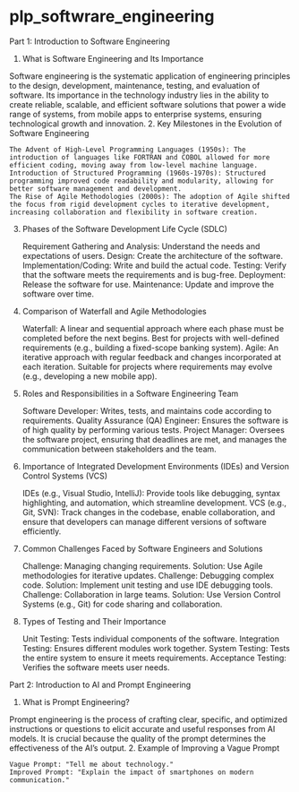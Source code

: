 # plp_softwrare_engineering
Part 1: Introduction to Software Engineering
1. What is Software Engineering and Its Importance

Software engineering is the systematic application of engineering principles to the design, development, maintenance, testing, and evaluation of software. Its importance in the technology industry lies in the ability to create reliable, scalable, and efficient software solutions that power a wide range of systems, from mobile apps to enterprise systems, ensuring technological growth and innovation.
2. Key Milestones in the Evolution of Software Engineering

    The Advent of High-Level Programming Languages (1950s): The introduction of languages like FORTRAN and COBOL allowed for more efficient coding, moving away from low-level machine language.
    Introduction of Structured Programming (1960s-1970s): Structured programming improved code readability and modularity, allowing for better software management and development.
    The Rise of Agile Methodologies (2000s): The adoption of Agile shifted the focus from rigid development cycles to iterative development, increasing collaboration and flexibility in software creation.

3. Phases of the Software Development Life Cycle (SDLC)

    Requirement Gathering and Analysis: Understand the needs and expectations of users.
    Design: Create the architecture of the software.
    Implementation/Coding: Write and build the actual code.
    Testing: Verify that the software meets the requirements and is bug-free.
    Deployment: Release the software for use.
    Maintenance: Update and improve the software over time.

4. Comparison of Waterfall and Agile Methodologies

    Waterfall: A linear and sequential approach where each phase must be completed before the next begins. Best for projects with well-defined requirements (e.g., building a fixed-scope banking system).
    Agile: An iterative approach with regular feedback and changes incorporated at each iteration. Suitable for projects where requirements may evolve (e.g., developing a new mobile app).

5. Roles and Responsibilities in a Software Engineering Team

    Software Developer: Writes, tests, and maintains code according to requirements.
    Quality Assurance (QA) Engineer: Ensures the software is of high quality by performing various tests.
    Project Manager: Oversees the software project, ensuring that deadlines are met, and manages the communication between stakeholders and the team.

6. Importance of Integrated Development Environments (IDEs) and Version Control Systems (VCS)

    IDEs (e.g., Visual Studio, IntelliJ): Provide tools like debugging, syntax highlighting, and automation, which streamline development.
    VCS (e.g., Git, SVN): Track changes in the codebase, enable collaboration, and ensure that developers can manage different versions of software efficiently.

7. Common Challenges Faced by Software Engineers and Solutions

    Challenge: Managing changing requirements.
    Solution: Use Agile methodologies for iterative updates.
    Challenge: Debugging complex code.
    Solution: Implement unit testing and use IDE debugging tools.
    Challenge: Collaboration in large teams.
    Solution: Use Version Control Systems (e.g., Git) for code sharing and collaboration.

8. Types of Testing and Their Importance

    Unit Testing: Tests individual components of the software.
    Integration Testing: Ensures different modules work together.
    System Testing: Tests the entire system to ensure it meets requirements.
    Acceptance Testing: Verifies the software meets user needs.

Part 2: Introduction to AI and Prompt Engineering
1. What is Prompt Engineering?

Prompt engineering is the process of crafting clear, specific, and optimized instructions or questions to elicit accurate and useful responses from AI models. It is crucial because the quality of the prompt determines the effectiveness of the AI’s output.
2. Example of Improving a Vague Prompt

    Vague Prompt: "Tell me about technology."
    Improved Prompt: "Explain the impact of smartphones on modern communication."

